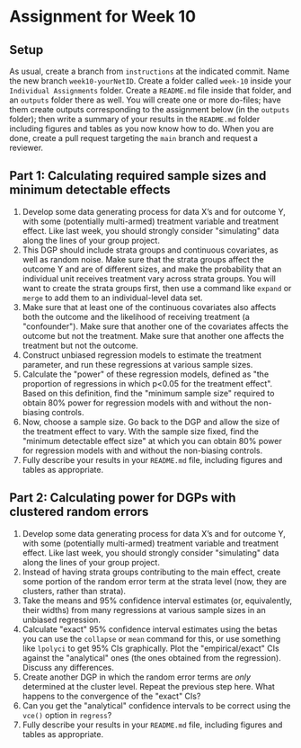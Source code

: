# Assignment for Week 10

## Setup 

As usual, create a branch from `instructions` at the indicated commit. Name the new branch `week10-yourNetID`. Create a folder called `week-10` inside your `Individual Assignments` folder. Create a `README.md` file inside that folder, and an `outputs` folder there as well. You will create one or more do-files; have them create outputs corresponding to the assignment below (in the `outputs` folder); then write a summary of your results in the `README.md` folder including figures and tables as you now know how to do. When you are done, create a pull request targeting the `main` branch and request a reviewer.

## Part 1: Calculating required sample sizes and minimum detectable effects

1. Develop some data generating process for data X’s and for outcome Y, with some (potentially multi-armed) treatment variable and treatment effect. Like last week, you should strongly consider "simulating" data along the lines of your group project.
2. This DGP should include strata groups and continuous covariates, as well as random noise. Make sure that the strata groups affect the outcome Y and are of different sizes, and make the probability that an individual unit receives treatment vary across strata groups. You will want to create the strata groups first, then use a command like `expand` or `merge` to add them to an individual-level data set.
3. Make sure that at least one of the continuous covariates also affects both the outcome and the likelihood of receiving treatment (a "confounder"). Make sure that another one of the covariates affects the outcome but not the treatment. Make sure that another one affects the treatment but not the outcome.
4. Construct unbiased regression models to estimate the treatment parameter, and run these regressions at various sample sizes.
5. Calculate the "power" of these regression models, defined as "the proportion of regressions in which p<0.05 for the treatment effect". Based on this definition, find the "minimum sample size" required to obtain 80% power for regression models with and without the non-biasing controls.
6. Now, choose a sample size. Go back to the DGP and allow the size of the treatment effect to vary. With the sample size fixed, find the "minimum detectable effect size" at which you can obtain 80% power for regression models with and without the non-biasing controls.
7. Fully describe your results in your `README.md` file, including figures and tables as appropriate.

## Part 2: Calculating power for DGPs with clustered random errors

1. Develop some data generating process for data X’s and for outcome Y, with some (potentially multi-armed) treatment variable and treatment effect. Like last week, you should strongly consider "simulating" data along the lines of your group project.
2. Instead of having strata groups contributing to the main effect, create some portion of the random error term at the strata level (now, they are clusters, rather than strata).
3. Take the means and 95% confidence interval estimates (or, equivalently, their widths) from many regressions at various sample sizes in an unbiased regression.
4. Calculate "exact" 95% confidence interval estimates using the betas you can use the `collapse` or `mean` command for this, or use something like `lpolyci` to get 95% CIs graphically. Plot the "empirical/exact" CIs against the "analytical" ones (the ones obtained from the regression). Discuss any differences.
5. Create another DGP in which the random error terms are _only_ determined at the cluster level. Repeat the previous step here. What happens to the convergence of the "exact" CIs?
6. Can you get the "analytical" confidence intervals to be correct using the `vce()` option in `regress`?
7. Fully describe your results in your `README.md` file, including figures and tables as appropriate.

